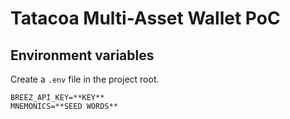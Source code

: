 # Tatacoa Multi-Asset Wallet PoC

## Environment variables

Create a `.env` file in the project root.

```
BREEZ_API_KEY=**KEY**
MNEMONICS=**SEED WORDS**
```

